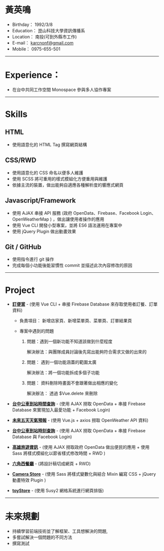 # 黃英鳴

* Birthday： 1992/3/8
* Education： 崑山科技大學資訊傳播系
* Location： 南投(可到外縣市工作)
* E-mail： karcnonf@gmail.com
* Mobile： 0975-655-501

---

# Experience：

* 在台中共同工作空間 Monospace 參與多人協作專案

---

# Skills

## HTML

* 使用語意化的 HTML Tag 撰寫網頁結構

## CSS/RWD

* 使用語意化的 CSS 命名以便多人維護
* 使用 SCSS 將可重用的樣式模組化方便重用與維護
* 依據主流的裝置，做出能夠自適應各種解析度的響應式網頁

## Javascript/Framework

* 使用 AJAX 串接 API 服務 (政府 OpenData、Firebase、Facebook Login、OpenWeatherMap ) ，做出讓使用者操作的應用
* 使用 Vue CLI 開發小型專案，並將 ES6 語法運用在專案中
* 使用 jQuery Plugin 做出動畫效果

## Git / GitHub

* 使用指令進行 git 操作
* 完成每個小功能後能習慣性 commit 並描述此次內容修改的原因

---

# Project

* [__訂便當__](https://goodfood-beta.firebaseapp.com/#/) - 
(使用 Vue CLI  + 串接 Firebase Database 來存取使用者訂餐、訂單資料)
  * 負責項目：
    新增店家頁、新增菜單頁、菜單頁、訂單結果頁
  
  * 專案中遇到的問題
    1. 問題：遇到一個新功能不知道該做到什麼程度

        解決辦法：與團隊成員討論後先寫出能夠符合需求又做的出來的

    2. 問題： 遇到一個功能涵蓋的範圍太廣

        解決辦法：將一個功能拆成多個子功能

    3. 問題： 資料刪除時畫面不會跟著做出相應的變化

        解決辦法： 透過 $Vue.delete 來刪除


* [__台中公車到站時間查詢__](https://yingming25.github.io/TaichungBusInfo/) - (使用 AJAX 撈取 OpenData + 串接 Firebase Database 來實現加入最愛功能 + Facebook Login)

* [__未來五天天氣預報__](https://output.jsbin.com/zavidet/1) - 
(使用 Vue.js + axios 撈取 OpenWeather API 資料)

* [__台中公車到站時刻查詢__](https://yingming25.github.io/TaichungBusInfo/) -
(使用 AJAX 撈取 OpenData + 串接 Firebase Database 與 Facebook Login)

* [__高雄旅遊資訊__](https://yingming25.github.io/KStour/) - 
(使用 AJAX 撈取政府 OpenData 做出便民的應用 + 使用 Sass 將樣式模組化以節省樣式修改時間 + RWD )

* [__六角西餐廳__](https://yingming25.github.io/RWD/) - 
(將設計稿切成網頁 + RWD)

* [__Camera Store__](https://yingming25.github.io/Camera/) - 
(使用 Sass 將樣式變數化與結合 Mixin 編寫 CSS + jQuery 動畫特效 Plugin )

* [__toyStore__](https://yingming25.github.io/toyStore/) - 
(使用 Susy2 網格系統進行網頁排版)

---

# 未來規劃
* 持續學習前端技術並了解框架、工具想解決的問題,
* 多嘗試解決一個問題的不同方法
* 撰寫測試


